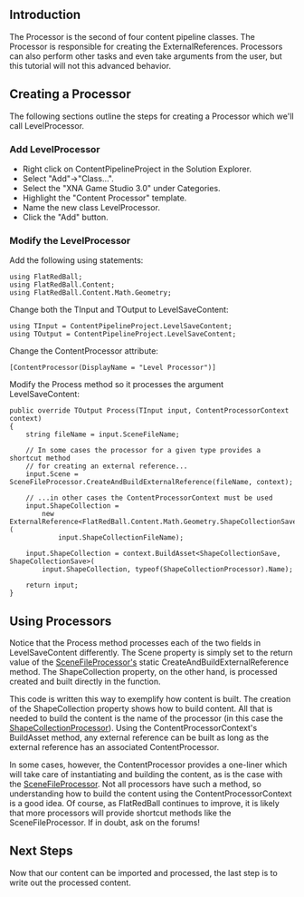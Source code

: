 ## Introduction

The Processor is the second of four content pipeline classes. The Processor is responsible for creating the ExternalReferences. Processors can also perform other tasks and even take arguments from the user, but this tutorial will not this advanced behavior.

## Creating a Processor

The following sections outline the steps for creating a Processor which we'll call LevelProcessor.

### Add LevelProcessor

-   Right click on ContentPipelineProject in the Solution Explorer.
-   Select "Add"-\>"Class...".
-   Select the "XNA Game Studio 3.0" under Categories.
-   Highlight the "Content Processor" template.
-   Name the new class LevelProcessor.
-   Click the "Add" button.

### Modify the LevelProcessor

Add the following using statements:

    using FlatRedBall;
    using FlatRedBall.Content;
    using FlatRedBall.Content.Math.Geometry;

Change both the TInput and TOutput to LevelSaveContent:

    using TInput = ContentPipelineProject.LevelSaveContent;
    using TOutput = ContentPipelineProject.LevelSaveContent;

Change the ContentProcessor attribute:

    [ContentProcessor(DisplayName = "Level Processor")]

Modify the Process method so it processes the argument LevelSaveContent:

    public override TOutput Process(TInput input, ContentProcessorContext context)
    {
        string fileName = input.SceneFileName;

        // In some cases the processor for a given type provides a shortcut method
        // for creating an external reference...
        input.Scene = SceneFileProcessor.CreateAndBuildExternalReference(fileName, context);
            
        // ...in other cases the ContentProcessorContext must be used
        input.ShapeCollection = 
            new ExternalReference<FlatRedBall.Content.Math.Geometry.ShapeCollectionSave>(
                input.ShapeCollectionFileName);

        input.ShapeCollection = context.BuildAsset<ShapeCollectionSave, ShapeCollectionSave>(
            input.ShapeCollection, typeof(ShapeCollectionProcessor).Name);

        return input;
    }

## Using Processors

Notice that the Process method processes each of the two fields in LevelSaveContent differently. The Scene property is simply set to the return value of the [SceneFileProcessor's](/frb/docs/index.php?title=FlatRedBall.Content.SceneFileProcessor&action=edit&redlink=1 "FlatRedBall.Content.SceneFileProcessor (page does not exist)") static CreateAndBuildExternalReference method. The ShapeCollection property, on the other hand, is processed created and built directly in the function.

This code is written this way to exemplify how content is built. The creation of the ShapeCollection property shows how to build content. All that is needed to build the content is the name of the processor (in this case the [ShapeCollectionProcessor](/frb/docs/index.php?title=FlatRedBall.Content.Math.Geometry.ShapeCollectionProcessor&action=edit&redlink=1 "FlatRedBall.Content.Math.Geometry.ShapeCollectionProcessor (page does not exist)")). Using the ContentProcessorContext's BuildAsset method, any external reference can be built as long as the external reference has an associated ContentProcessor.

In some cases, however, the ContentProcessor provides a one-liner which will take care of instantiating and building the content, as is the case with the [SceneFileProcessor](/frb/docs/index.php?title=FlatRedBall.Content.SceneFileProcessor&action=edit&redlink=1 "FlatRedBall.Content.SceneFileProcessor (page does not exist)"). Not all processors have such a method, so understanding how to build the content using the ContentProcessorContext is a good idea. Of course, as FlatRedBall continues to improve, it is likely that more processors will provide shortcut methods like the SceneFileProcessor. If in doubt, ask on the forums!

## Next Steps

Now that our content can be imported and processed, the last step is to write out the processed content.
